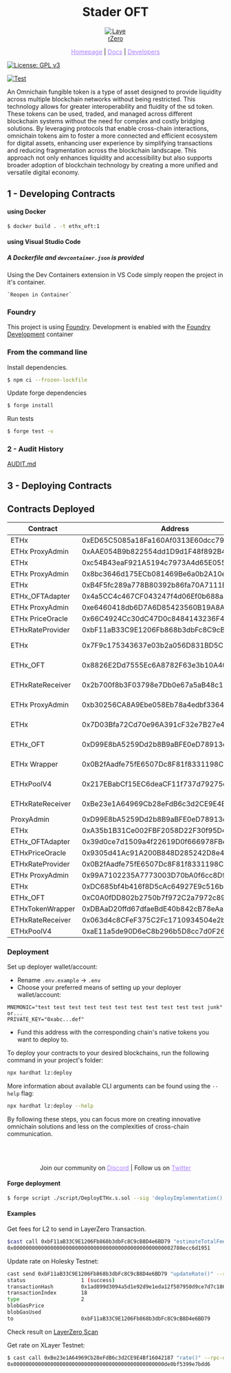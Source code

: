 <h1 align="center">Stader OFT</h1>

<p align="center">
  <a href="https://layerzero.network">
    <img alt="LayerZero" style="max-width: 50px" src="https://d3a2dpnnrypp5h.cloudfront.net/bridge-app/lz.png"/>
  </a>
</p>

<p align="center">
  <a href="https://layerzero.network" style="color: #a77dff">Homepage</a> | <a href="https://docs.layerzero.network/" style="color: #a77dff">Docs</a> | <a href="https://layerzero.network/developers" style="color: #a77dff">Developers</a>
</p>

[![License: GPL v3](https://img.shields.io/badge/License-GPLv3-blue.svg)](https://www.gnu.org/licenses/gpl-3.0)

[![Test](https://github.com/stader-labs/ethx_oft/actions/workflows/ci-image.yml/badge.svg)](https://github.com/stader-labs/ethx_oft/actions/workflows/ci-image.yml)

<p align="left">An Omnichain fungible token is a type of asset designed to provide liquidity across multiple blockchain networks without being restricted. This technology allows for greater interoperability and fluidity of the sd token.  These tokens can be used, traded, and managed across different blockchain systems without the need for complex and costly bridging solutions. By leveraging protocols that enable cross-chain interactions, omnichain tokens aim to foster a more connected and efficient ecosystem for digital assets, enhancing user experience by simplifying transactions and reducing fragmentation across the blockchain landscape. This approach not only enhances liquidity and accessibility but also supports broader adoption of blockchain technology by creating a more unified and versatile digital economy.


## 1 - Developing Contracts

#### using Docker
```bash
$ docker build . -t ethx_oft:1
```
#### using Visual Studio Code

##### A Dockerfile and `devcontainer.json` is provided

Using the Dev Containers extension in VS Code simply reopen the project in it's container.

    `Reopen in Container`

### Foundry

This project is using [Foundry](https://github.com/foundry-rs/foundry). Development is enabled with the [Foundry Development](https://github.com/collectivexyz/foundry) container

### From the command line

Install dependencies.

```bash
$ npm ci --frozen-lockfile
```

Update forge dependencies
```bash
$ forge install
```

Run tests
```bash
$ forge test -v
```

### 2 - Audit History

[AUDIT.md](AUDIT.md)


## 3 - Deploying Contracts

## Contracts Deployed

| Contract         | Address                                    | Network          |
| ---------------- | ------------------------------------------ | ---------------- |
| ETHx             | 0xED65C5085a18Fa160Af0313E60dcc7905E944Dc7 | Arbitrum         |
| ETHx ProxyAdmin  | 0xAAE054B9b822554dd1D9d1F48f892B4585D3bbf0 | Arbitrum         |
| ETHx             | 0xc54B43eaF921A5194c7973A4d65E055E5a1453c2 | Optimism         |
| ETHx ProxyAdmin  | 0x8bc3646d175ECb081469Be6a0b2A10eeE112101C | Optimism         |
| ETHx             | 0xB4F5fc289a778B80392b86fa70A7111E5bE0F859 | Holesky          |
| ETHx_OFTAdapter  | 0x4a5CC4c467CF043247f4d06Ef0b688aa5C3F7F6a | Holesky          |
| ETHx ProxyAdmin  | 0xe6460418db6D7A6D85423560B19A8Af37c1092a4 | Holesky          |
| ETHx PriceOracle | 0x66C4924Cc30dC47D0c8484143236F465F4e37c9E | Holesky          |
| ETHxRateProvider | 0xbF11aB33C9E1206Fb868b3dbFc8C9cB8D4e6BD79 | Holesky          |
| ETHx             | 0x7F9c175343637e03b2a056D831BD5C96d1157ED6 | Arbitrum Sepolia |
| ETHx_OFT         | 0x8826E2Dd7555Ec6A8782F63e3b10A4C7F973b03d | Arbitrum Sepolia |
| ETHxRateReceiver | 0x2b700f8b3F03798e7Db0e67a5aB48c12D10046DE | Arbitrum Sepolia |
| ETHx ProxyAdmin  | 0xb30256CA8A9Ebe058Eb78a4edbf3364e7F8e5d86 | XLayer Testnet   |
| ETHx             | 0x7D03Bfa72Cd70e96A391cF32e7B27e43AE68a574 | XLayer Testnet   |
| ETHx_OFT         | 0xD99E8bA5259Dd2b8B9aBFE0eD78913ec60B8F898 | XLayer Testnet   |
| ETHx Wrapper     | 0x0B2fAadfe75fE6507Dc8F81f8331198C65cA2C24 | XLayer Testnet   |
| ETHxPoolV4       | 0x217EBabCf15EC6deaCF11f737d79275e95C97EFE | XLayer Testnet   |
| ETHxRateReceiver | 0xBe23e1A64969Cb28eFdB6c3d2CE9E4Bf16042187 | XLayer Testnet   |
| ProxyAdmin       | 0xD99E8bA5259Dd2b8B9aBFE0eD78913ec60B8F898 | Ethereum         |
| ETHx             | 0xA35b1B31Ce002FBF2058D22F30f95D405200A15b | Ethereum         |
| ETHx_OFTAdapter  | 0x39d0ce7d1509a4f22619D0f666978FBe820665E9 | Ethereum         |
| ETHxPriceOracle  | 0x9305d41Ac91A200B848D285242D8e415E6414B2F | Ethereum         |
| ETHxRateProvider | 0x0B2fAadfe75fE6507Dc8F81f8331198C65cA2C24 | Ethereum         |
| ETHx ProxyAdmin  | 0x99A7102235A7773003D70bA0f6cc8D97e38ABB53 | XLayer           |
| ETHx             | 0xDC685bf4b416f8D5cAc64927E9c516be45b81d28 | XLayer           |
| ETHx_OFT         | 0xC0A0fDD802b2750b7f972C2a7972c8942328099f | XLayer           |
| ETHxTokenWrapper | 0xDBAaD20ffd67dfaeBdE40b842cB78eAa18F1BB74 | XLayer           |
| ETHxRateReceiver | 0x063d4c8CFeF375C2Fc1710934504e2b7aB85fd15 | XLayer           |
| ETHxPoolV4       | 0xaE11a5de90D6eC8b296b5D8cc7d0F262c0074Eef | XLayer           |


### Deployment
Set up deployer wallet/account:

- Rename `.env.example` -> `.env`
- Choose your preferred means of setting up your deployer wallet/account:

```
MNEMONIC="test test test test test test test test test test test junk"
or...
PRIVATE_KEY="0xabc...def"
```

- Fund this address with the corresponding chain's native tokens you want to deploy to.

To deploy your contracts to your desired blockchains, run the following command in your project's folder:

```bash
npx hardhat lz:deploy
```

More information about available CLI arguments can be found using the `--help` flag:

```bash
npx hardhat lz:deploy --help
```

By following these steps, you can focus more on creating innovative omnichain solutions and less on the complexities of cross-chain communication.

<br></br>

<p align="center">
  Join our community on <a href="https://discord-layerzero.netlify.app/discord" style="color: #a77dff">Discord</a> | Follow us on <a href="https://twitter.com/LayerZero_Labs" style="color: #a77dff">Twitter</a>
</p>


#### Forge deployment

```bash
$ forge script ./script/DeployETHx.s.sol --sig 'deployImplementation()' --broadcast --slow --rpc-url ${ARBITRUM_URL} --private-key ${PRIVATE_KEY} --etherscan-api-key ${ARBISCAN_API_KEY} --verifier-url https://api.arbiscan.io/api --verify
```


#### Examples

Get fees for L2 to send in LayerZero Transaction.

```bash
$cast call 0xbF11aB33C9E1206Fb868b3dbFc8C9cB8D4e6BD79 "estimateTotalFee()" --rpc-url ${HOLESKY_URL} 
0x0000000000000000000000000000000000000000000000000002780ecc6d1951
```

Update rate on Holesky Testnet:

```bash
cast send 0xbF11aB33C9E1206Fb868b3dbFc8C9cB8D4e6BD79 "updateRate()" --rpc-url ${HOLESKY_URL} --private-key ${PRIVATE_KEY} --value 694954907998545
status                  1 (success)
transactionHash         0x1ad899d3094a5d1e92d9e1eda12f507950d9ce7d7c18638209ef6e910ebf8d10
transactionIndex        18
type                    2
blobGasPrice            
blobGasUsed             
to                      0xbF11aB33C9E1206Fb868b3dbFc8C9cB8D4e6BD79
```

Check result on [LayerZero Scan](https://testnet.layerzeroscan.com/tx/0x1ad899d3094a5d1e92d9e1eda12f507950d9ce7d7c18638209ef6e910ebf8d10)

Get rate on XLayer Testnet:

```bash
$ cast call 0xBe23e1A64969Cb28eFdB6c3d2CE9E4Bf16042187 "rate()" --rpc-url ${XLAYER_URL}
0x0000000000000000000000000000000000000000000000000de0bf5399e7bdd6
```
